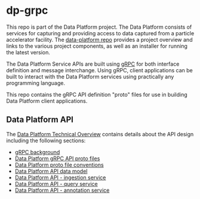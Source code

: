 # dp-grpc

This repo is part of the Data Platform project.  The Data Platform consists of services for capturing and providing access to data captured from a particle accelerator facility.  The [data-platform repo](https://github.com/osprey-dcs/data-platform) provides a project overview and links to the various project components, as well as an installer for running the latest version.

The Data Platform Service APIs are built using [gRPC](https://grpc.io/docs/what-is-grpc/introduction/) for both interface definition and message interchange.  Using gRPC, client applications can be built to interact with the Data Platform services using practically any programming language.

This repo contains the gRPC API definition "proto" files for use in building Data Platform client applications.

## Data Platform API

The [Data Platform Technical Overview](https://github.com/osprey-dcs/data-platform/blob/main/doc/documents/dp/dp-tech.md) contains details about the API design including the following sections:

* [gRPC background](https://github.com/osprey-dcs/data-platform/blob/main/doc/documents/dp/dp-tech.md#21-grpc-background)
* [Data Platform gRPC API proto files](https://github.com/osprey-dcs/data-platform/blob/main/doc/documents/dp/dp-tech.md#22-data-platform-grpc-api-proto-files)
* [Data Platform proto file conventions](https://github.com/osprey-dcs/data-platform/blob/main/doc/documents/dp/dp-tech.md#23-data-platform-proto-file-conventions)
* [Data Platform API data model](https://github.com/osprey-dcs/data-platform/blob/main/doc/documents/dp/dp-tech.md#24-data-platform-api-data-model)
* [Data Platform API - ingestion service](https://github.com/osprey-dcs/data-platform/blob/main/doc/documents/dp/dp-tech.md#25-data-platform-api---ingestion-service)
* [Data Platform API - query service](https://github.com/osprey-dcs/data-platform/blob/main/doc/documents/dp/dp-tech.md#26-data-platform-api---query-service)
* [Data Platform API - annotation service](https://github.com/osprey-dcs/data-platform/blob/main/doc/documents/dp/dp-tech.md#27-data-platform-api---annotation-service)